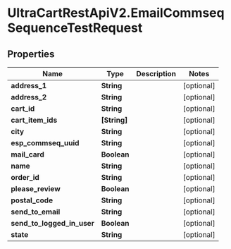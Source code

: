 # UltraCartRestApiV2.EmailCommseqSequenceTestRequest

## Properties

Name | Type | Description | Notes
------------ | ------------- | ------------- | -------------
**address_1** | **String** |  | [optional] 
**address_2** | **String** |  | [optional] 
**cart_id** | **String** |  | [optional] 
**cart_item_ids** | **[String]** |  | [optional] 
**city** | **String** |  | [optional] 
**esp_commseq_uuid** | **String** |  | [optional] 
**mail_card** | **Boolean** |  | [optional] 
**name** | **String** |  | [optional] 
**order_id** | **String** |  | [optional] 
**please_review** | **Boolean** |  | [optional] 
**postal_code** | **String** |  | [optional] 
**send_to_email** | **String** |  | [optional] 
**send_to_logged_in_user** | **Boolean** |  | [optional] 
**state** | **String** |  | [optional] 


